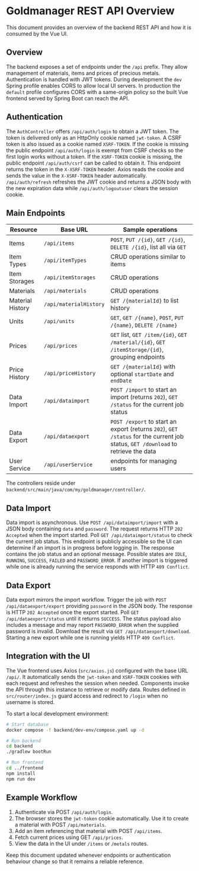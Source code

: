 # Goldmanager REST API Overview

This document provides an overview of the backend REST API and how it is consumed by the Vue UI.

## Overview

The backend exposes a set of endpoints under the `/api` prefix. They allow management of materials, items and prices of precious metals. Authentication is handled with JWT tokens. During development the `dev` Spring profile enables CORS to allow local UI servers. In production the `default` profile configures CORS with a same-origin policy so the built Vue frontend served by Spring Boot can reach the API.

## Authentication

The `AuthController` offers `/api/auth/login` to obtain a JWT token. The token is
delivered only as an HttpOnly cookie named `jwt-token`. A CSRF token is also
issued as a cookie named `XSRF-TOKEN`. If the cookie is missing the public endpoint
`/api/auth/login` is exempt from CSRF checks so the first login works without a token. If
the `XSRF-TOKEN` cookie is missing, the public endpoint `/api/auth/csrf` can be called to obtain it.
This endpoint returns the token in the `X-XSRF-TOKEN` header. Axios reads the cookie and sends the
value in the `X-XSRF-TOKEN` header automatically. `/api/auth/refresh` refreshes
the JWT cookie and returns a JSON body with the new expiration data while
`/api/auth/logoutuser` clears the session cookie.

## Main Endpoints

| Resource | Base URL | Sample operations |
|----------|---------|------------------|
| Items | `/api/items` | `POST`, `PUT /{id}`, `GET /{id}`, `DELETE /{id}`, list all via `GET` |
| Item Types | `/api/itemTypes` | CRUD operations similar to items |
| Item Storages | `/api/itemStorages` | CRUD operations |
| Materials | `/api/materials` | CRUD operations |
| Material History | `/api/materialHistory` | `GET /{materialId}` to list history |
| Units | `/api/units` | `GET`, `GET /{name}`, `POST`, `PUT /{name}`, `DELETE /{name}` |
| Prices | `/api/prices` | `GET` list, `GET /item/{id}`, `GET /material/{id}`, `GET /itemStorage/{id}`, grouping endpoints |
| Price History | `/api/priceHistory` | `GET /{materialId}` with optional `startDate` and `endDate` |
| Data Import | `/api/dataimport` | `POST /import` to start an import (returns `202`), `GET /status` for the current job status |
| Data Export | `/api/dataexport` | `POST /export` to start an export (returns `202`), `GET /status` for the current job status, `GET /download` to retrieve the data |
| User Service | `/api/userService` | endpoints for managing users |

The controllers reside under `backend/src/main/java/com/my/goldmanager/controller/`.

## Data Import

Data import is asynchronous. Use `POST /api/dataimport/import` with a JSON body containing `data` and
`password`. The request returns HTTP `202 Accepted` when the import started. Poll
`GET /api/dataimport/status` to check the current job status. This endpoint is publicly accessible so the
UI can determine if an import is in progress before logging in. The response contains the job status and
an optional message. Possible states are `IDLE`, `RUNNING`, `SUCCESS`, `FAILED` and `PASSWORD_ERROR`.
If another import is triggered while one is already running the service responds with HTTP `409 Conflict`.

## Data Export

Data export mirrors the import workflow. Trigger the job with `POST /api/dataexport/export` providing
`password` in the JSON body. The response is HTTP `202 Accepted` once the export started. Poll
`GET /api/dataexport/status` until it returns `SUCCESS`. The status payload also includes a message and
may report `PASSWORD_ERROR` when the supplied password is invalid. Download the result via
`GET /api/dataexport/download`. Starting a new export while one is running yields HTTP `409 Conflict`.

## Integration with the UI

The Vue frontend uses Axios (`src/axios.js`) configured with the base URL `/api/`.
It automatically sends the `jwt-token` and `XSRF-TOKEN` cookies with each
request and refreshes the session when needed. Components invoke the API through
this instance to retrieve or modify data. Routes defined in `src/router/index.js`
guard access and redirect to `/login` when no username is stored.

To start a local development environment:

```bash
# Start database
docker compose -f backend/dev-env/compose.yaml up -d

# Run backend
cd backend
./gradlew bootRun

# Run frontend
cd ../frontend
npm install
npm run dev
```

## Example Workflow

1. Authenticate via POST `/api/auth/login`.
2. The browser stores the `jwt-token` cookie automatically. Use it to create a material with POST `/api/materials`.
3. Add an item referencing that material with POST `/api/items`.
4. Fetch current prices using GET `/api/prices`.
5. View the data in the UI under `/items` or `/metals` routes.

Keep this document updated whenever endpoints or authentication behaviour change so that it remains a reliable reference.

